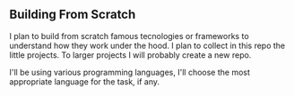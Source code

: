 ## Building From Scratch

I plan to build from scratch famous tecnologies or frameworks to understand how they work under the hood. 
I plan to collect in this repo the little projects. To larger projects I will probably create a new repo.

I'll be using various programming languages, I'll choose the most appropriate language for the task, if any.